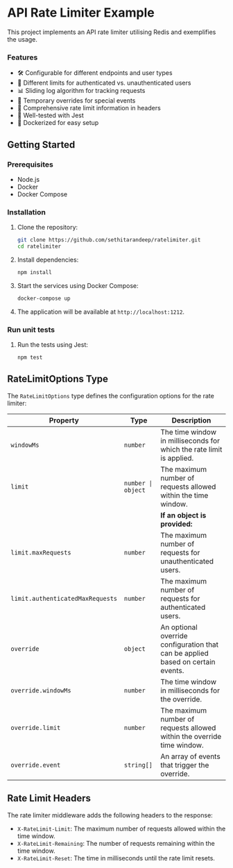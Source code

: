 # API Rate Limiter Example

This project implements an API rate limiter utilising Redis and exemplifies the usage.

### Features

- 🛠️ Configurable for different endpoints and user types
- 🔐 Different limits for authenticated vs. unauthenticated users
- 📊 Sliding log algorithm for tracking requests
- 🎯 Temporary overrides for special events
- 📝 Comprehensive rate limit information in headers
- 🧪 Well-tested with Jest
- 🐳 Dockerized for easy setup

## Getting Started

### Prerequisites

- Node.js
- Docker
- Docker Compose

### Installation

1. Clone the repository:
    ```sh
    git clone https://github.com/sethitarandeep/ratelimiter.git
    cd ratelimiter
    ```

2. Install dependencies:
    ```sh
    npm install
    ```

3. Start the services using Docker Compose:
    ```sh
    docker-compose up
    ```  

4. The application will be available at `http://localhost:1212`.


### Run unit tests

1. Run the tests using Jest:
    ```sh
    npm test
    ```

## RateLimitOptions Type

The `RateLimitOptions` type defines the configuration options for the rate limiter:

| Property                       | Type                | Description                                                                 |
|--------------------------------|---------------------|-----------------------------------------------------------------------------|
| `windowMs`                     | `number`            | The time window in milliseconds for which the rate limit is applied.        |
| `limit`                        | `number \| object`  | The maximum number of requests allowed within the time window.              |
|                                |                     | **If an object is provided:**                                               |
| `limit.maxRequests`            | `number`            | The maximum number of requests for unauthenticated users.                   |
| `limit.authenticatedMaxRequests` | `number`          | The maximum number of requests for authenticated users.                     |
| `override`                     | `object`            | An optional override configuration that can be applied based on certain events. |
| `override.windowMs`            | `number`            | The time window in milliseconds for the override.                           |
| `override.limit`               | `number`            | The maximum number of requests allowed within the override time window.     |
| `override.event`               | `string[]`          | An array of events that trigger the override.                               |


## Rate Limit Headers

The rate limiter middleware adds the following headers to the response:

- `X-RateLimit-Limit`: The maximum number of requests allowed within the time window.
- `X-RateLimit-Remaining`: The number of requests remaining within the time window.
- `X-RateLimit-Reset`: The time in milliseconds until the rate limit resets.
